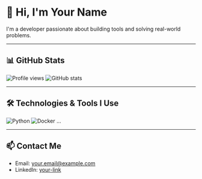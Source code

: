 # 👋 Hi, I'm Your Name

I'm a developer passionate about building tools and solving real-world problems.

---

## 📊 GitHub Stats
![Profile views](https://komarev.com/ghpvc/?username=your-username&color=blue)
![GitHub stats](https://github-readme-stats.vercel.app/api?username=your-username&show_icons=true)

---

## 🛠️ Technologies & Tools I Use
![Python](https://img.shields.io/badge/Python-3776AB?style=for-the-badge&logo=python&logoColor=white)
![Docker](https://img.shields.io/badge/Docker-2496ED?style=for-the-badge&logo=docker&logoColor=white)
...

---

## 📫 Contact Me
- Email: your.email@example.com
- LinkedIn: [your-link](https://linkedin.com/in/yourname)
